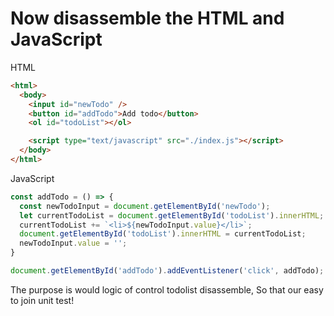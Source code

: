 # Now disassemble the HTML and JavaScript

HTML
```html
<html>
  <body>
    <input id="newTodo" />
    <button id="addTodo">Add todo</button>
    <ol id="todoList"></ol>

    <script type="text/javascript" src="./index.js"></script>
  </body>
</html>
```

JavaScript
```javascript
const addTodo = () => {
  const newTodoInput = document.getElementById('newTodo');
  let currentTodoList = document.getElementById('todoList').innerHTML;
  currentTodoList += `<li>${newTodoInput.value}</li>`;
  document.getElementById('todoList').innerHTML = currentTodoList;
  newTodoInput.value = '';
}

document.getElementById('addTodo').addEventListener('click', addTodo);
```

The purpose is would logic of control todolist disassemble, So that our easy to join unit test!
